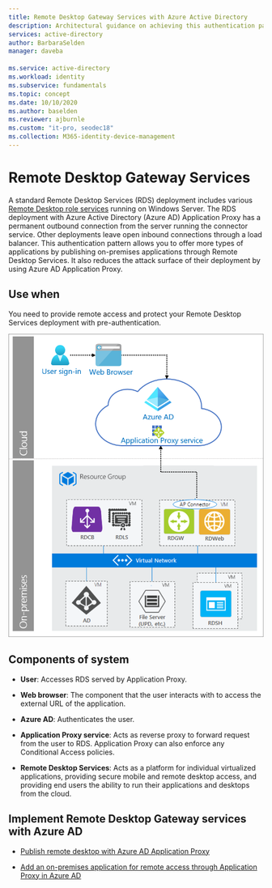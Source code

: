 ```yaml
---
title: Remote Desktop Gateway Services with Azure Active Directory
description: Architectural guidance on achieving this authentication pattern
services: active-directory
author: BarbaraSelden
manager: daveba

ms.service: active-directory
ms.workload: identity
ms.subservice: fundamentals
ms.topic: concept
ms.date: 10/10/2020
ms.author: baselden
ms.reviewer: ajburnle
ms.custom: "it-pro, seodec18"
ms.collection: M365-identity-device-management
---
```


# Remote Desktop Gateway Services

A standard Remote Desktop Services (RDS) deployment includes various [Remote Desktop role services](https://technet.microsoft.com/windows-server-docs/compute/remote-desktop-services/desktop-hosting-logical-architecture) running on Windows Server. The RDS deployment with Azure Active Directory (Azure AD) Application Proxy has a permanent outbound connection from the server running the connector service. Other deployments leave open inbound connections through a load balancer. This authentication pattern allows you to offer more types of applications by publishing on-premises applications through Remote Desktop Services. It also reduces the attack surface of their deployment by using Azure AD Application Proxy.

## Use when

You need to provide remote access and protect your Remote Desktop Services deployment with pre-authentication.

![architectural diagram](./media/authentication-patterns/rdp-auth.png)

## Components of system

* **User**: Accesses RDS served by Application Proxy.

* **Web browser**: The component that the user interacts with to access the external URL of the application.

* **Azure AD**: Authenticates the user. 

* **Application Proxy service**: Acts as reverse proxy to forward request from the user to RDS. Application Proxy can also enforce any Conditional Access policies. 

* **Remote Desktop Services**: Acts as a platform for individual virtualized applications, providing secure mobile and remote desktop access, and providing end users the ability to run their applications and desktops from the cloud. 

## Implement Remote Desktop Gateway services with Azure AD

* [Publish remote desktop with Azure AD Application Proxy](https://docs.microsoft.com/azure/active-directory/manage-apps/application-proxy-integrate-with-remote-desktop-services) 

* [Add an on-premises application for remote access through Application Proxy in Azure AD](https://docs.microsoft.com/azure/active-directory/manage-apps/application-proxy-add-on-premises-application)

 
